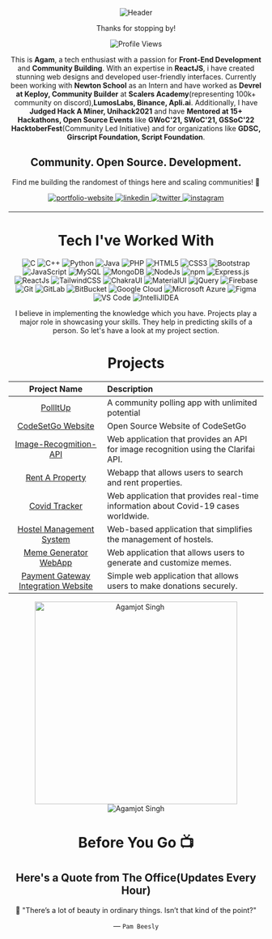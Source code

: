 <div align="center" width="50">
  
![Header](https://github.com/agamjotsingh18/agamjotsingh18/assets/70067726/c65ac268-bd6b-4f9d-97cf-632d24a62dfa)
   
<div align="center">
Thanks for stopping by!

![Profile Views](https://profile-counter.glitch.me/agamjotsingh18/count.svg)

This is <b>Agam</b>, a tech enthusiast with a passion for <b>Front-End Development</b> and <b>Community Building</b>. With an expertise in <b>ReactJS</b>, i have created stunning web designs and developed user-friendly interfaces. Currently been working with <b>Newton School</b> as an Intern and have worked as <b>Devrel at Keploy, Community Builder</b> at <b>Scalers Academy</b>(representing 100k+ community on discord),<b>LumosLabs, Binance, Apli.ai</b>. Additionally, I have <b>Judged Hack A Miner, Unihack2021</b> and have <b>Mentored at 15+ Hackathons, Open Source Events</b> like <b>GWoC'21, SWoC'21, GSSoC'22 HacktoberFest</b>(Community Led Initiative) and for organizations like <b>GDSC, Girscript Foundation, Script Foundation</b>.

## Community. Open Source. Development.

Find me building the randomest of things here and scaling communities! 💪
  

<p align="center">
<a href="https://agamjot-singh.vercel.app/" target="_blank">
  <img src=https://img.shields.io/badge/Portfolio-4285F4?style=for-the-badge&logo=GoogleChrome&logoColor=white alt=portfolio-website style="margin-bottom: 5px;" />
</a>
  
<a href="https://www.linkedin.com/in/agamjot-singh/" target="_blank">
  <img src=https://img.shields.io/badge/linkedin-0077b5.svg?&style=for-the-badge&logo=linkedin&logoColor=white alt=linkedin style="margin-bottom: 5px;" />
</a>

<a href="https://www.twitter.com/_agamjotsingh" target="_blank">
  <img src=https://img.shields.io/badge/twitter-1DA1F2.svg?&style=for-the-badge&logo=twitter&logoColor=white alt=twitter style="margin-bottom: 5px;" />
</a>
  
<a href="https://www.instagram.com/_agamjotsingh" target="_blank">
  <img src=https://img.shields.io/badge/instagram-8a3ab9.svg?&style=for-the-badge&logo=instagram&logoColor=white alt=instagram style="margin-bottom: 5px;" />
</a>
</p>
  
<hr>
  
# Tech I've Worked With
  
<p align="center"> 
<img alt="C" src="https://img.shields.io/badge/c-%2300599C.svg?&style=for-the-badge&logo=c&logoColor=white" />
<img alt="C++" src="https://img.shields.io/badge/c++-%2300599C.svg?&style=for-the-badge&logo=c%2B%2B&ogoColor=white" />
 <img alt="Python" src="https://img.shields.io/badge/python-%2314354C.svg?style=for-the-badge&logo=python&logoColor=white"/>
 <img alt="Java" src="https://img.shields.io/badge/java-%23ED8B00.svg?&style=for-the-badge&&logo=openjdk&logoColor=white" />
  <img alt="PHP" src="https://img.shields.io/badge/php-%23777BB4.svg?style=for-the-badge&logo=php&logoColor=white" />
<img alt="HTML5" src="https://img.shields.io/badge/html5-%23E34F26.svg?&style=for-the-badge&logo=html5&logoColor=white" />
 <img alt="CSS3" src="https://img.shields.io/badge/css3-%231572B6.svg?&style=for-the-badge&logo=css3&logoColor=white" />
  <img alt="Bootstrap" src="https://img.shields.io/badge/bootstrap-%238511FA.svg?style=for-the-badge&logo=bootstrap&logoColor=white" />
 <img alt="JavaScript" src="https://img.shields.io/badge/javascript-%23323330.svg?&style=for-the-badge&logo=javascript&logoColor=%23F7DF1E" />
 <img alt="MySQL" src="https://img.shields.io/badge/MySQL-00000F?style=for-the-badge&logo=mysql&logoColor=white" />
 <img alt="MongoDB" src="https://img.shields.io/badge/MongoDB-white?style=for-the-badge&logo=mongodb&logoColor=4EA94B" />
 <img alt="NodeJs" src="https://img.shields.io/badge/Node.js-339933?style=for-the-badge&logo=nodedotjs&logoColor=white" />
    <img alt="npm" src="https://img.shields.io/badge/npm-CB3837?style=for-the-badge&logo=npm&logoColor=white" />
    <img alt="Express.js" src="https://img.shields.io/badge/Express.js-000000?style=for-the-badge&logo=express&logoColor=white" />
    <img alt="ReactJs" src="https://img.shields.io/badge/React-20232A?style=for-the-badge&logo=react&logoColor=61DAFB" />
    <img alt="TailwindCSS" src="https://img.shields.io/badge/tailwindcss-%2338B2AC.svg?style=for-the-badge&logo=tailwind-css&logoColor=white" />
  <img alt="ChakraUI" src="https://img.shields.io/badge/chakra-%234ED1C5.svg?style=for-the-badge&logo=chakraui&logoColor=white" />
  <img alt="MaterialUI" src="https://img.shields.io/badge/MUI-%230081CB.svg?style=for-the-badge&logo=mui&logoColor=white" />
  <img alt="jQuery" src="https://img.shields.io/badge/jQuery-0769AD?style=for-the-badge&logo=jquery&logoColor=white" />
    <img alt="Firebase" src="https://img.shields.io/badge/firebase-ffca28?style=for-the-badge&logo=firebase&logoColor=black" />
    <img alt="Git" src="https://img.shields.io/badge/Git-F05032?style=for-the-badge&logo=git&logoColor=white" />
  <img alt="GitLab" src="https://img.shields.io/badge/gitlab-%23181717.svg?style=for-the-badge&logo=gitlab&logoColor=white" />
  <img alt="BitBucket" src="https://img.shields.io/badge/bitbucket-%230047B3.svg?style=for-the-badge&logo=bitbucket&logoColor=white" />
    <img alt="Google Cloud" src="https://img.shields.io/badge/Google_Cloud-4285F4?style=for-the-badge&logo=google-cloud&logoColor=white" />
    <img alt="Microsoft Azure" src="https://img.shields.io/badge/microsoft%20azure-0089D6?style=for-the-badge&logo=microsoft-azure&logoColor=white" />
  <img alt="Figma" src="https://img.shields.io/badge/figma-%23F24E1E.svg?style=for-the-badge&logo=figma&logoColor=white" />
    <img alt="VS Code" src="https://img.shields.io/badge/Visual_Studio_Code-0078D4?style=for-the-badge&logo=visual%20studio%20code&logoColor=white" />
    <img alt="IntelliJIDEA" src="https://img.shields.io/badge/IntelliJIDEA-000000.svg?style=for-the-badge&logo=intellij-idea&logoColor=white" />
</p>


I believe in implementing the knowledge which you have. Projects play a major role in showcasing your skills. They help in predicting skills of a person. So let's have a look at my project section.
<h1 align="center">Projects</h1>




| Project Name      | Description | 
| :---:        |    :----   |  
| [PollItUp](https://github.com/agamjotsingh18/pollitup)   | A community polling app with unlimited potential    |
| [CodeSetGo Website](https://github.com/agamjotsingh18/codesetgo)     | Open Source Website of CodeSetGo |
| [Image-Recogmition-API](https://github.com/agamjotsingh18/Image-Recognition-API)     | Web application that provides an API for image recognition using the Clarifai API.|
| [Rent A Property](https://github.com/agamjotsingh18/rent-a-property)     | Webapp that allows users to search and rent properties. |
| [Covid Tracker](https://github.com/agamjotsingh18/covid-tracker)     | Web application that provides real-time information about Covid-19 cases worldwide. |
| [Hostel Management System](https://github.com/agamjotsingh18/hostel-management-system)     | Web-based application that simplifies the management of hostels. |
| [Meme Generator WebApp](https://github.com/agamjotsingh18/meme-generator-task)     | Web application that allows users to generate and customize memes. |
| [Payment Gateway Integration Website](https://github.com/agamjotsingh18/payment-task-website/)     | Simple web application that allows users to make donations securely. |

<p align="center">
    <td><img width="400px" src="https://github-readme-stats.vercel.app/api?username=agamjotsingh18&count_private=true&show_icons=true&theme=material-palenight&hide_border=true&bg_color=1F222E" alt="Agamjot Singh" /></td>
    <td><img src="https://github-readme-stats.vercel.app/api/top-langs?username=agamjotsingh18&show_icons=true&locale=en&layout=compact&theme=material-palenight&hide_border=true&bg_color=1F222E" alt="Agamjot Singh" /></td>
</p>

# Before You Go 📺
## Here's a Quote from The Office(Updates Every Hour)
💬 "There’s a lot of beauty in ordinary things. Isn’t that kind of the point?"

&mdash; `Pam Beesly`


  </div>
  </div>
